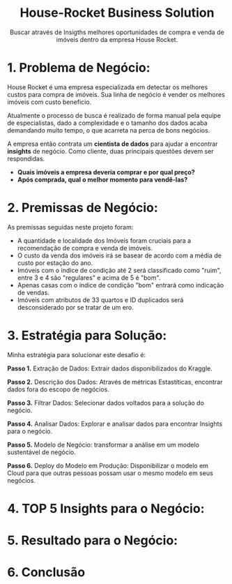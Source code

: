 <h1 align="center">House-Rocket Business Solution</h1>

<p align="center">Buscar através de Insigths melhores oportunidades de compra e venda de imóveis dentro da empresa House Rocket.</p> 

# 1. **Problema de Negócio:**

House Rocket é uma empresa especializada em detectar os melhores custos para compra de imóveis. Sua linha de negócio é vender os melhores imóveis com custo beneficio.

Atualmente o processo de busca é realizado de forma manual pela equipe de especialistas, dado a complexidade e o tamanho dos dados acaba demandando muito tempo, o que acarreta na perca de bons negócios.

A empresa então contrata um **cientista de dados** para ajudar a encontrar **insights** de negócio. Como cliente, duas principais questões devem ser respondidas.

  - **Quais imóveis a empresa deveria comprar e por qual preço?**
  - **Após comprada, qual o melhor momento para vendê-las?** 


# 2. **Premissas de Negócio:**

As premissas seguidas neste projeto foram:

- A quantidade e localidade dos Imóveis foram cruciais para a recomendação de compra e venda de imóveis.
- O custo da venda dos imóveis irá se basear de acordo com a média de custo por estação do ano.
- Imóveis com o índice de condição até 2 será classificado como "ruim", entre 3 e 4 são "regulares" e acima de 5 é "bom".
- Apenas casas com o índice de condição "bom" entrará como indicação de vendas.
- Imóveis com atributos de 33 quartos e ID duplicados será desconsiderado por se tratar de um ero.


# 3. **Estratégia para Solução:**

Minha estratégia para solucionar este desafio é:

**Passo 1.** Extração de Dados: Extrair dados disponibilizados do Kraggle.

**Passo 2.** Descrição dos Dados: Através de métricas Estastíticas, encontrar dados fora do escopo de negócios.

**Passo 3.** Filtrar Dados: Selecionar dados voltados para a solução do negócio.

**Passo 4.** Analisar Dados: Explorar e analisar dados para encontrar Insights para o negócio.

**Passo 5.** Modelo de Negócio: transformar a análise em um modelo sustentável de negócio.

**Passo 6.** Deploy do Modelo em Produção: Disponibilizar o modelo em Cloud para que outras pessoas possam usar o mesmo modelo em seus negócios.


# 4. **TOP 5 Insights para o Negócio:**








# 5. **Resultado para o Negócio:**







# 6. **Conclusão**


